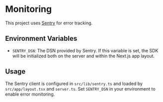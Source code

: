 # Monitoring

This project uses [Sentry](https://sentry.io/) for error tracking.

## Environment Variables

- `SENTRY_DSN`: The DSN provided by Sentry. If this variable is set, the SDK
  will be initialized both on the server and within the Next.js app layout.

## Usage

The Sentry client is configured in `src/lib/sentry.ts` and loaded by
`src/app/layout.tsx` and `server.ts`. Set `SENTRY_DSN` in your environment to
enable error monitoring.
